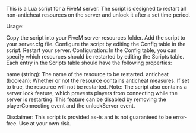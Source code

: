 This is a Lua script for a FiveM server. The script is designed to restart all non-anticheat resources on the server and unlock it after a set time period.

Usage:

Copy the script into your FiveM server resources folder.
Add the script to your server.cfg file.
Configure the script by editing the Config table in the script.
Restart your server.
Configuration:
In the Config table, you can specify which resources should be restarted by editing the Scripts table. Each entry in the Scripts table should have the following properties:

name (string): The name of the resource to be restarted.
anticheat (boolean): Whether or not the resource contains anticheat measures. If set to true, the resource will not be restarted.
Note: The script also contains a server lock feature, which prevents players from connecting while the server is restarting. This feature can be disabled by removing the playerConnecting event and the unlockServer event.

Disclaimer:
This script is provided as-is and is not guaranteed to be error-free. Use at your own risk.
